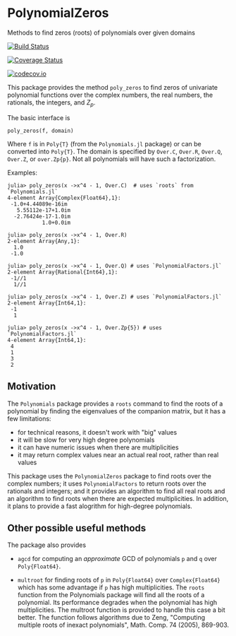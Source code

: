 # PolynomialZeros

Methods to find zeros (roots) of polynomials over given domains

[![Build Status](https://travis-ci.org/jverzani/PolynomialZeros.jl.svg?branch=master)](https://travis-ci.org/jverzani/PolynomialZeros.jl)

[![Coverage Status](https://coveralls.io/repos/jverzani/PolynomialZeros.jl/badge.svg?branch=master&service=github)](https://coveralls.io/github/jverzani/PolynomialZeros.jl?branch=master)

[![codecov.io](http://codecov.io/github/jverzani/PolynomialZeros.jl/coverage.svg?branch=master)](http://codecov.io/github/jverzani/PolynomialZeros.jl?branch=master)


This package provides the method `poly_zeros` to find zeros of univariate polynomial functions over the complex numbers, the real numbers, the rationals, the integers, and $Z_p$.

The basic interface is

```
poly_zeros(f, domain)
```

Where `f` is in `Poly{T}` (from the `Polynomials.jl` package) or can be converted into `Poly{T}`. The domain is specified by `Over.C`, `Over.R`, `Over.Q`, `Over.Z`, or `over.Zp{p}`. Not all polynomials will have such a factorization.


Examples:

```
julia> poly_zeros(x ->x^4 - 1, Over.C)  # uses `roots` from `Polynomials.jl`
4-element Array{Complex{Float64},1}:
 -1.0+4.44089e-16im 
   5.55112e-17+1.0im
  -2.76424e-17-1.0im
           1.0+0.0im

julia> poly_zeros(x ->x^4 - 1, Over.R)  
2-element Array{Any,1}:
  1.0
 -1.0

julia> poly_zeros(x ->x^4 - 1, Over.Q) # uses `PolynomialFactors.jl`
2-element Array{Rational{Int64},1}:
 -1//1
  1//1

julia> poly_zeros(x ->x^4 - 1, Over.Z) # uses `PolynomialFactors.jl`
2-element Array{Int64,1}:
 -1
  1

julia> poly_zeros(x ->x^4 - 1, Over.Zp{5}) # uses `PolynomialFactors.jl`
4-element Array{Int64,1}:
 4
 1
 3
 2
```


## Motivation

The `Polynomials` package provides a `roots` command to find the roots of a polynomial by finding the eigenvalues of the companion matrix, but it has a few limitations:

* for technical reasons, it doesn't work with "big" values
* it will be slow for very high degree polynomials
* it can have numeric issues when there are multiplicities
* it may return complex values near an actual real root, rather than real values

This package uses the `PolynomialZeros` package to find roots over the complex numbers; it uses `PolynomialFactors` to return roots over the rationals and integers; and it provides an algorithm to find all real roots and an algorithm to find roots when there are expected multiplicities. In addition, it plans to provide a fast alogrithm for high-degree polynomials.


## Other possible useful methods

The package also provides

* `agcd` for computing an *approximate* GCD of polynomials `p` and `q` over `Poly{Float64}`.

* `multroot` for finding roots of `p` in `Poly{Float64}` over `Complex{Float64}` which has some advantage if `p` has high multiplicities. The `roots` function from the Polynomials package will find all the roots of a polynomial. Its performance degrades when the polynomial has high multiplicities. The multroot function is provided to handle this case a bit better. The function follows algorithms due to Zeng, "Computing multiple roots of inexact polynomials", Math. Comp. 74 (2005), 869-903.



